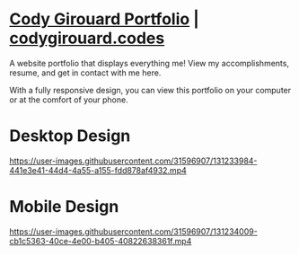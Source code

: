 # [Cody Girouard Portfolio](https://www.codygirouard.codes) | [codygirouard.codes](https://www.codygirouard.codes)

A website portfolio that displays everything me! View my accomplishments, resume, and get in contact with me here.

With a fully responsive design, you can view this portfolio on your computer or at the comfort of your phone.

# Desktop Design

https://user-images.githubusercontent.com/31596907/131233984-441e3e41-44d4-4a55-a155-fdd878af4932.mp4

# Mobile Design

https://user-images.githubusercontent.com/31596907/131234009-cb1c5363-40ce-4e00-b405-40822638361f.mp4
